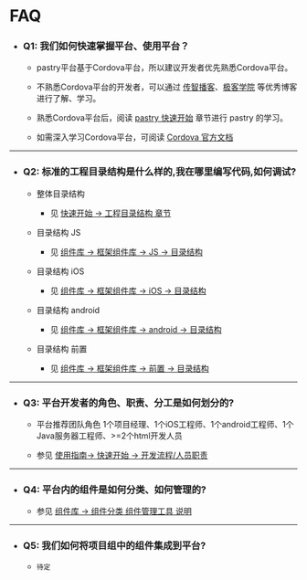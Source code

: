 # FAQ

  * ### Q1: 我们如何快速掌握平台、使用平台？
  
      * pastry平台基于Cordova平台，所以建议开发者优先熟悉Cordova平台。
      
      * 不熟悉Cordova平台的开发者，可以通过 [传智播客][net_cordovablog]、[极客学院][net_cordovablog1] 等优秀博客进行了解、学习。
      
      * 熟悉Cordova平台后，阅读 [pastry 快速开始][md_index] 章节进行 pastry 的学习。
      
      * 如需深入学习Cordova平台，可阅读 [Cordova 官方文档][cordova_doc]
      
- - - - - - - - -
  * ### Q2: 标准的工程目录结构是什么样的,我在哪里编写代码,如何调试?
      
      * 整体目录结构
      
        * 见 [快速开始 -> 工程目录结构 章节][md_index]
      
      * 目录结构 JS
      
        * 见 [组件库 -> 框架组件库 -> JS -> 目录结构][md_tutorials_js]
      
      * 目录结构 iOS
      
        * 见 [组件库 -> 框架组件库 -> iOS -> 目录结构][md_tutorials_ios]
      
      * 目录结构 android
      
        * 见 [组件库 -> 框架组件库 -> android -> 目录结构][md_tutorials_android]
      
      * 目录结构 前置
      
        * 见 [组件库 -> 框架组件库 -> 前置 -> 目录结构][md_tutorials_fo]
        
- - - - - - - - -
  * ### Q3: 平台开发者的角色、职责、分工是如何划分的?
      * 平台推荐团队角色 1个项目经理、1个iOS工程师、1个android工程师、1个Java服务器工程师、>=2个html开发人员
      
      * 参见 [使用指南-> 快速开始 -> 开发流程/人员职责][md_index]

- - - - - - - - -
  * ### Q4: 平台内的组件是如何分类、如何管理的?
      * 参见 [组件库 -> 组件分类 组件管理工具 说明][md_plugin]

- - - - - - - - -
  * ### Q5: 我们如何将项目组中的组件集成到平台?
      * `待定`

[issues]: #

      
[net_cordovablog]: http://www.itcast.cn/news/20151228/14522674095.shtml
[net_cordovablog1]: http://wiki.jikexueyuan.com/project/apache-cordova-tutorial/
[cordova_doc]: http://cordova.apache.org/docs/en/latest/

[md_index]: index.md
[md_tutorials_js]: tutorials/pastry-js.md
[md_tutorials_ios]: tutorials/pastry-js.md
[md_tutorials_android]: tutorials/pastry-js.md
[md_tutorials_fo]: tutorials/pastry-js.md

[md_plugin]: plugins/plugins.md

